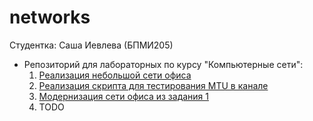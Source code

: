# networks

Студентка: Саша Иевлева (БПМИ205)

* Репозиторий для лабораторных по курсу "Компьютерные сети":
    1. [Реализация небольшой сети офиса](lab1/)
    2. [Реализация скрипта для тестирования MTU в канале](lab2/)
    3. [Модернизация сети офиса из задания 1](lab3/)
    4. TODO
